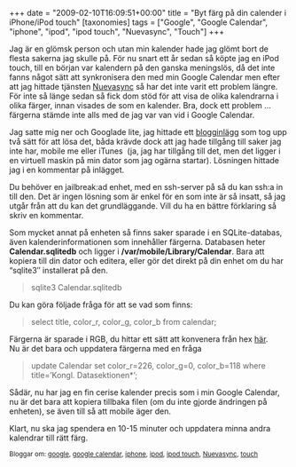+++
date = "2009-02-10T16:09:51+00:00"
title = "Byt färg på din calender i iPhone/iPod touch"
[taxonomies]
tags = ["Google", "Google Calendar", "iphone", "ipod", "ipod touch", "Nuevasync", "Touch"]
+++

Jag är en glömsk person och utan min kalender hade jag glömt bort de flesta sakerna jag skulle på. För nu snart ett år sedan så köpte jag en iPod touch, till en början var kalendern på den ganska meningslös, då det inte fanns något sätt att synkronisera den med min Google Calendar men efter att jag hittade tjänsten [Nuevasync][1] så har det inte varit ett problem längre. För inte så länge sedan så fick dom stöd för att visa de olika kalendrarna i olika färger, innan visades de som en kalender. Bra, dock ett problem &#8230; färgerna stämde inte alls med de jag var van vid i Google Calendar.

Jag satte mig ner och Googlade lite, jag hittade ett [blogginlägg][2] som tog upp två sätt för att lösa det, båda krävde dock att jag hade tillgång till saker jag inte har, mobile me eller iTunes  (ja, jag har tillgång till det, men det ligger i en virtuell maskin på min dator som jag ogärna startar). Lösningen hittade jag i en kommentar på inlägget.

Du behöver en jailbreak:ad enhet, med en ssh-server på så du kan ssh:a in till den. Det är ingen lösning som är enkel för en som inte är så insatt, så jag utgår från att du kan det grundläggande. Vill du ha en bättre förklaring så skriv en kommentar.

Som mycket annat på enheten så finns saker sparade i en SQLite-databas, även kalenderinformationen som innehåller färgerna. Databasen heter **Calendar.sqlitedb** och ligger i **/var/mobile/Library/Calendar**. Bara att kopiera till din dator och editera, eller gör det direkt på din enhet om du har &#8220;sqlite3&#8243; installerat på den.

> sqlite3 Calendar.sqlitedb

Du kan göra följade fråga för att se vad som finns:

> select title, color\_r, color\_g, color_b from calendar;

Färgerna är sparade i RGB, du hittar ett sätt att konvenera från hex [här][3].  
Nu är det bara och uppdatera färgerna med en fråga

> update Calendar set color\_r=226, color\_g=0, color_b=118 where title=&#8217;Kongl. Datasektionen*&#8217;;

Sådär, nu har jag en fin cerise kalender precis som i min Google Calendar, nu är det bara att kopiera tillbaka filen (om du inte gjorde ändringen på enheten), se även till så att mobile äger den.

Klart, nu ska jag spendera en 10-15 minuter och uppdatera minna andra kalendrar till rätt färg.

<small> <p class='technorati-tags'>
  Bloggar om: <a class='technorati-link' href='http://bloggar.se/om/google' rel='tag' target='_self'>google</a>, <a class='technorati-link' href='http://bloggar.se/om/google+calendar' rel='tag' target='_self'>google calendar</a>, <a class='technorati-link' href='http://bloggar.se/om/iphone' rel='tag' target='_self'>iphone</a>, <a class='technorati-link' href='http://bloggar.se/om/ipod' rel='tag' target='_self'>ipod</a>, <a class='technorati-link' href='http://bloggar.se/om/ipod+touch' rel='tag' target='_self'>ipod touch</a>, <a class='technorati-link' href='http://bloggar.se/om/Nuevasync' rel='tag' target='_self'>Nuevasync</a>, <a class='technorati-link' href='http://bloggar.se/om/touch' rel='tag' target='_self'>touch</a>
</p></small>

 [1]: https://web.archive.org/web/20090212210053/http://www.nuevasync.com/
 [2]: https://web.archive.org/web/20090226004306/http://www.touchtip.com/iphone-and-ipod-touch/quick-tip-calendar-color-fix-for-iphone-and-ipod-touch/
 [3]: https://web.archive.org/web/20090220092032/http://www.javascripter.net/faq/hextorgb.htm
